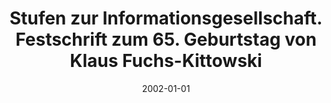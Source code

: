 ---
abstract: ''
authors:
- Christiane Floyd
- Christian Fuchs
- Wolfgang Hofkirchner
date: '2002-01-01'
featured: false
publication_types:
- '5'
publishDate: '2002-01-01'
title: Stufen zur Informationsgesellschaft. Festschrift zum 65. Geburtstag von Klaus
  Fuchs-Kittowski
url_pdf: ''
---